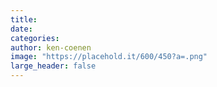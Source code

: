 ```yaml
---
title:
date:
categories:
author: ken-coenen
image: "https://placehold.it/600/450?a=.png"
large_header: false
---
```

